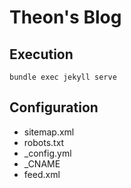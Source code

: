 # Theon's Blog

## Execution

```
bundle exec jekyll serve
```

## Configuration
 - sitemap.xml
 - robots.txt
 - _config.yml
 - _CNAME
 - feed.xml
